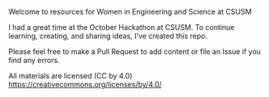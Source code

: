 Welcome to resources for Women in Engineering and Science at CSUSM

I had a great time at the October Hackathon at CSUSM. To continue learning,
creating, and sharing ideas, I've created this repo.

Please feel free to make a Pull Request to add content or file an Issue if
you find any errors.

All materials are licensed (CC by 4.0) <https://creativecommons.org/licenses/by/4.0/>